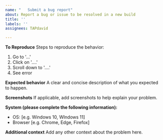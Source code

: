 ```yaml
---
name: "   Submit a bug report"
about: Report a bug or issue to be resolved in a new build
title: ''
labels: ''
assignees: TAPdavid

---
```


**To Reproduce**
Steps to reproduce the behavior:
1. Go to '...'
2. Click on '....'
3. Scroll down to '....'
4. See error

**Expected behavior**
A clear and concise description of what you expected to happen.

**Screenshots**
If applicable, add screenshots to help explain your problem.

**System (please complete the following information):**
 - OS: [e.g. Windows 10, WIndows 11]
 - Browser [e.g. Chrome, Edge, Firefox]

**Additional context**
Add any other context about the problem here.
